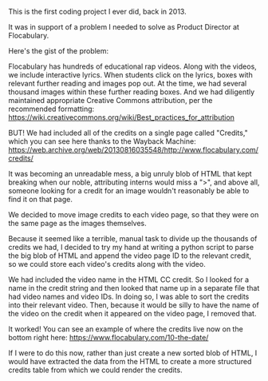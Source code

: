 This is the first coding project I ever did, back in 2013. 

It was in support of a problem I needed to solve as Product Director at Flocabulary. 

Here's the gist of the problem:

Flocabulary has hundreds of educational rap videos. Along with the videos, we include interactive lyrics. When students click on the lyrics, boxes with relevant further reading and images pop out. At the time, we had several thousand images within these further reading boxes. And we had diligently maintained appropriate Creative Commons attribution, per the recommended formatting: https://wiki.creativecommons.org/wiki/Best_practices_for_attribution

BUT! We had included all of the credits on a single page called "Credits," which you can see here thanks to the Wayback Machine: https://web.archive.org/web/20130816035548/http://www.flocabulary.com/credits/

It was becoming an unreadable mess, a big unruly blob of HTML that kept breaking when our noble, attributing interns would miss a ">", and above all, someone looking for a credit for an image wouldn't reasonably be able to find it on that page. 

We decided to move image credits to each video page, so that they were on the same page as the images themselves. 

Because it seemed like a terrible, manual task to divide up the thousands of credits we had, I decided to try my hand at writing a python script to parse the big blob of HTML and append the video page ID to the relevant credit, so we could store each video's credits along with the video. 

We had included the video name in the HTML CC credit. So I looked for a name in the credit string and then looked that name up in a separate file that had video names and video IDs. In doing so, I was able to sort the credits into their relevant video. Then, because it would be silly to have the name of the video on the credit when it appeared on the video page, I removed that. 

It worked! You can see an example of where the credits live now on the bottom right here: https://www.flocabulary.com/10-the-date/

If I were to do this now, rather than just create a new sorted blob of HTML, I would have extracted the data from the HTML to create a more structured credits table from which we could render the credits.




